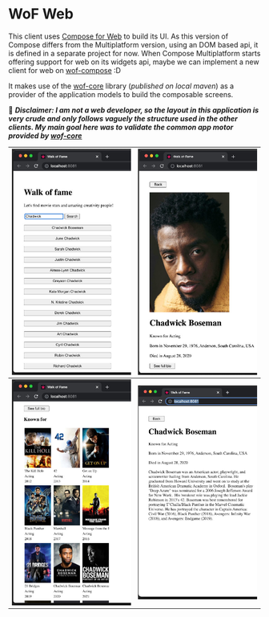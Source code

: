 # WoF Web

This client uses [Compose for Web](https://compose-web.ui.pages.jetbrains.team/) to build its UI. As this version of
Compose differs from the Multiplatform version, using an DOM based api, it is defined in a separate project for now.
When Compose Multiplatform starts offering support for web on its widgets api, maybe we can implement a new client for
web on [wof-compose](/wof-compose) :D

It makes use of the [wof-core](/wof-core) library (_published on local maven_) as a provider of the application models
to build the composable screens.

🙇 ***Disclaimer: I am not a web developer, so the layout in this application is very crude and only follows vaguely the
structure used in the other clients. My main goal here was to validate the common app motor provided by
[wof-core](/wof-core)***

| ![Home Screen](../.github/wof-web-01.jpg) | ![Search Screen](../.github/wof-web-02.jpg) |
|:-----------------------------------------:|:-------------------------------------------:|
|   ![Details](../.github/wof-web-03.jpg)   |    ![Credits](../.github/wof-web-04.jpg)    |
